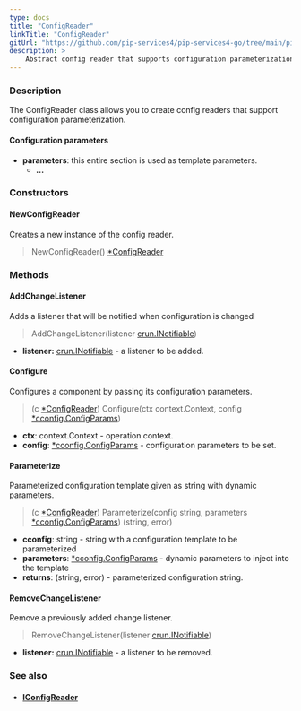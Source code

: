 ```yaml
---
type: docs
title: "ConfigReader"
linkTitle: "ConfigReader"
gitUrl: "https://github.com/pip-services4/pip-services4-go/tree/main/pip-services4-config-go"
description: >
    Abstract config reader that supports configuration parameterization.
---
```



### Description

The ConfigReader class allows you to create config readers that support configuration parameterization.

#### Configuration parameters
- **parameters**: this entire section is used as template parameters.
    - **...**

### Constructors

#### NewConfigReader
Creates a new instance of the config reader.

> NewConfigReader() [*ConfigReader]()


### Methods

#### AddChangeListener
Adds a listener that will be notified when configuration is changed

> AddChangeListener(listener [crun.INotifiable](../../../components/exec/inotifiable))

- **listener:** [crun.INotifiable](../../../components/exec/inotifiable) - a listener to be added.


#### Configure
Configures a component by passing its configuration parameters.

> (c [*ConfigReader]()) Configure(ctx context.Context, config [*cconfig.ConfigParams](../../../components/config/config_params))

- **ctx**: context.Context - operation context.
- **config**: [*cconfig.ConfigParams](../../../components/config/config_params) - configuration parameters to be set.


#### Parameterize
Parameterized configuration template given as string with dynamic parameters.

> (c [*ConfigReader]()) Parameterize(config string, parameters [*cconfig.ConfigParams](../../../components/config/config_params)) (string, error)

- **cconfig**: string - string with a configuration template to be parameterized
- **parameters**: [*cconfig.ConfigParams](../../../components/config/config_params) - dynamic parameters to inject into the template
- **returns**: (string, error) - parameterized configuration string.


#### RemoveChangeListener
Remove a previously added change listener.

> RemoveChangeListener(listener [crun.INotifiable](../../../components/exec/inotifiable))

- **listener:** [crun.INotifiable](../../../components/exec/inotifiable) - a listener to be removed.


### See also
- #### [IConfigReader](../iconfig_reader)


